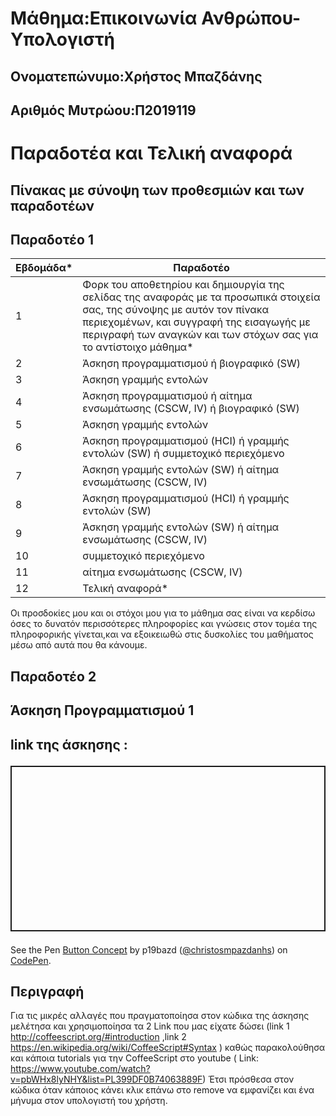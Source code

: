 # Μάθημα:Επικοινωνία Ανθρώπου-Υπολογιστή

## Ονοματεπώνυμο:Χρήστος Μπαζδάνης

## Αριθμός Μυτρώου:Π2019119

# Παραδοτέα και Τελική αναφορά

## Πίνακας με σύνοψη των προθεσμιών και των παραδοτέων

## Παραδοτέο 1

| Εβδομάδα* | Παραδοτέο |
| --- | --- |
| 1 | Φορκ του αποθετηρίου και δημιουργία της σελίδας της αναφοράς με τα προσωπικά στοιχεία σας, της σύνοψης με αυτόν τον πίνακα περιεχομένων, και συγγραφή της εισαγωγής με περιγραφή των αναγκών και των στόχων σας για το αντίστοιχο μάθημα* |
| 2 | Άσκηση προγραμματισμού ή βιογραφικό  (SW) |
| 3 | Άσκηση γραμμής εντολών |
| 4 | Άσκηση προγραμματισμού ή αίτημα ενσωμάτωσης (CSCW, IV) ή βιογραφικό  (SW) |
| 5 | Άσκηση γραμμής εντολών |
| 6 | Άσκηση προγραμματισμού (HCI) ή γραμμής εντολών (SW) ή συμμετοχικό περιεχόμενο |
| 7 | Άσκηση γραμμής εντολών (SW) ή αίτημα ενσωμάτωσης (CSCW, IV) |
| 8 | Άσκηση προγραμματισμού (HCI) ή γραμμής εντολών (SW) |
| 9 | Άσκηση γραμμής εντολών (SW) ή αίτημα ενσωμάτωσης (CSCW, IV) |
| 10 | συμμετοχικό περιεχόμενο |
| 11 | αίτημα ενσωμάτωσης (CSCW, IV) |
| 12 | Τελική αναφορά* |


Οι προσδοκίες μου και οι στόχοι μου για το μάθημα σας είναι να κερδίσω όσες το δυνατόν περισσότερες πληροφορίες και γνώσεις στον τομέα της πληροφορικής γίνεται,και να εξοικειωθώ στις δυσκολίες του μαθήματος μέσω από αυτά που θα κάνουμε.


## Παραδοτέο 2

## Άσκηση Προγραμματισμού 1

## link της άσκησης : <p class="codepen" data-height="265" data-theme-id="light" data-default-tab="css,result" data-user="christosmpazdanhs" data-slug-hash="qBNNLod" style="height: 265px; box-sizing: border-box; display: flex; align-items: center; justify-content: center; border: 2px solid; margin: 1em 0; padding: 1em;" data-pen-title="Button Concept">
  <span>See the Pen <a href="https://codepen.io/christosmpazdanhs/pen/qBNNLod">
  Button Concept</a> by p19bazd (<a href="https://codepen.io/christosmpazdanhs">@christosmpazdanhs</a>)
  on <a href="https://codepen.io">CodePen</a>.</span>
</p>
<script async src="https://static.codepen.io/assets/embed/ei.js"></script>

## Περιγραφή 

Για τις μικρές αλλαγές που πραγματοποίησα στον κώδικα της άσκησης μελέτησα και χρησιμοποίησα τα 2 Link που μας είχατε δώσει (link 1 http://coffeescript.org/#introduction ,link 2 https://en.wikipedia.org/wiki/CoffeeScript#Syntax ) καθώς παρακολούθησα και κάποια tutorials για την CoffeeScript στο youtube ( Link: https://www.youtube.com/watch?v=pbWHx8lyNHY&list=PL399DF0B74063889F) 
Έτσι πρόσθεσα στον κώδικα όταν κάποιος κάνει κλικ επάνω στο remove να εμφανίζει και ένα μήνυμα στον υπολογιστή του χρήστη.
